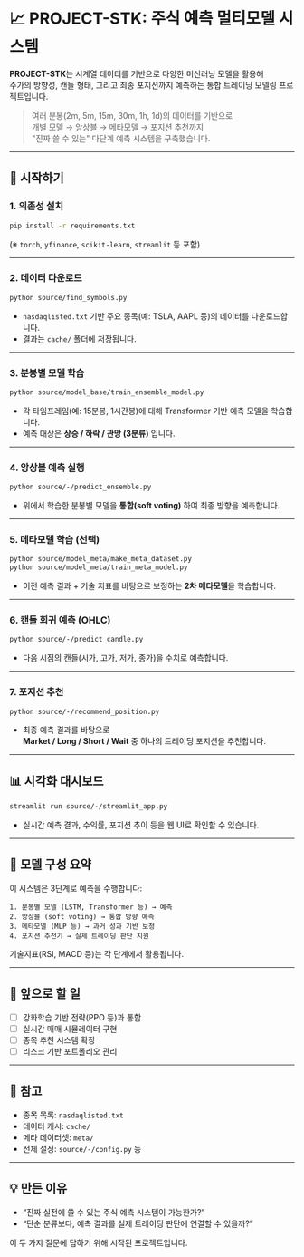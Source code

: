 # 📈 PROJECT-STK: 주식 예측 멀티모델 시스템

**PROJECT-STK**는 시계열 데이터를 기반으로 다양한 머신러닝 모델을 활용해  
주가의 방향성, 캔들 형태, 그리고 최종 포지션까지 예측하는 통합 트레이딩 모델링 프로젝트입니다.

> 여러 분봉(2m, 5m, 15m, 30m, 1h, 1d)의 데이터를 기반으로  
> 개별 모델 → 앙상블 → 메타모델 → 포지션 추천까지  
> "진짜 쓸 수 있는" 다단계 예측 시스템을 구축했습니다.

---

## 🚀 시작하기

### 1. 의존성 설치

```bash
pip install -r requirements.txt
```

(※ `torch`, `yfinance`, `scikit-learn`, `streamlit` 등 포함)

---

### 2. 데이터 다운로드

```bash
python source/find_symbols.py
```

- `nasdaqlisted.txt` 기반 주요 종목(예: TSLA, AAPL 등)의 데이터를 다운로드합니다.
- 결과는 `cache/` 폴더에 저장됩니다.

---

### 3. 분봉별 모델 학습

```bash
python source/model_base/train_ensemble_model.py
```

- 각 타임프레임(예: 15분봉, 1시간봉)에 대해 Transformer 기반 예측 모델을 학습합니다.
- 예측 대상은 **상승 / 하락 / 관망 (3분류)** 입니다.

---

### 4. 앙상블 예측 실행

```bash
python source/-/predict_ensemble.py
```

- 위에서 학습한 분봉별 모델을 **통합(soft voting)** 하여 최종 방향을 예측합니다.

---

### 5. 메타모델 학습 (선택)

```bash
python source/model_meta/make_meta_dataset.py
python source/model_meta/train_meta_model.py
```

- 이전 예측 결과 + 기술 지표를 바탕으로 보정하는 **2차 메타모델**을 학습합니다.

---

### 6. 캔들 회귀 예측 (OHLC)

```bash
python source/-/predict_candle.py
```

- 다음 시점의 캔들(시가, 고가, 저가, 종가)을 수치로 예측합니다.

---

### 7. 포지션 추천

```bash
python source/-/recommend_position.py
```

- 최종 예측 결과를 바탕으로  
  **Market / Long / Short / Wait** 중 하나의 트레이딩 포지션을 추천합니다.

---

## 📊 시각화 대시보드

```bash
streamlit run source/-/streamlit_app.py
```

- 실시간 예측 결과, 수익률, 포지션 추이 등을 웹 UI로 확인할 수 있습니다.

---

## 🧠 모델 구성 요약

이 시스템은 3단계로 예측을 수행합니다:

```
1. 분봉별 모델 (LSTM, Transformer 등) → 예측
2. 앙상블 (soft voting) → 통합 방향 예측
3. 메타모델 (MLP 등) → 과거 성과 기반 보정
4. 포지션 추천기 → 실제 트레이딩 판단 지원
```

기술지표(RSI, MACD 등)는 각 단계에서 활용됩니다.

---

## 🔮 앞으로 할 일

- [ ] 강화학습 기반 전략(PPO 등)과 통합
- [ ] 실시간 매매 시뮬레이터 구현
- [ ] 종목 추천 시스템 확장
- [ ] 리스크 기반 포트폴리오 관리

---

## 📝 참고

- 종목 목록: `nasdaqlisted.txt`
- 데이터 캐시: `cache/`
- 메타 데이터셋: `meta/`
- 전체 설정: `source/-/config.py` 등

---

## 💡 만든 이유

- “진짜 실전에 쓸 수 있는 주식 예측 시스템이 가능한가?”  
- “단순 분류보다, 예측 결과를 실제 트레이딩 판단에 연결할 수 있을까?”

이 두 가지 질문에 답하기 위해 시작된 프로젝트입니다.
